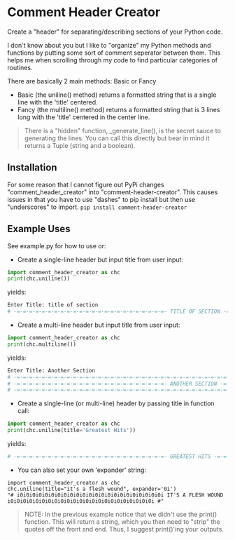 # Comment Header Creator
Create a "header" for separating/describing sections of your Python code.

I don't know about you but I like to "organize" my Python methods and functions by putting some sort of comment 
seperator between them.  This helps me when scrolling through my code to find particular categories of routines.

There are basically 2 main methods:  Basic or Fancy
 - Basic (the uniline() method) returns a formatted string that is a single line with the 'title' centered.
 - Fancy (the multiline() method) returns a formatted string that is 3 lines long with the 'title' centered in the 
   center line.

> There is a "hidden" function, _generate_line(), is the secret sauce to generating the lines.  You can call this 
> directly but bear in mind it returns a Tuple (string and a boolean).

## Installation
For some reason that I cannot figure out PyPi changes "comment_header_creator" into "comment-header-creator".  This 
causes issues in that you have to use "dashes" to pip install but then use "underscores" to import.
`pip install comment-header-creator`

## Example Uses
See example.py for how to use or:
  - Create a single-line header but input title from user input:
```python
import comment_header_creator as chc
print(chc.uniline())
```
  yields:
```bash
Enter Title: title of section
# -=-=-=-=-=-=-=-=-=-=-=-=-=-=-=-=-=-=-=-=-=-=-=-=- TITLE OF SECTION -=-=-=-=-=-=-=-=-=-=-=-=-=-=-=-=-=-=-=-=-=-=-=-=- #
```

  - Create a multi-line header but input title from user input:
```python
import comment_header_creator as chc
print(chc.multiline())
```
  yields:
```bash
Enter Title: Another Section
# -=-=-=-=-=-=-=-=-=-=-=-=-=-=-=-=-=-=-=-=-=-=-=-=-=-=-=-=-=-=-=-=-=-=-=-=-=-=-=-=-=-=-=-=-=-=-=-=-=-=-=-=-=-=-=-=-=- #
# -=-=-=-=-=-=-=-=-=-=-=-=-=-=-=-=-=-=-=-=-=-=-=-=- ANOTHER SECTION -=-=-=-=-=-=-=-=-=-=-=-=-=-=-=-=-=-=-=-=-=-=-=-=- #
# -=-=-=-=-=-=-=-=-=-=-=-=-=-=-=-=-=-=-=-=-=-=-=-=-=-=-=-=-=-=-=-=-=-=-=-=-=-=-=-=-=-=-=-=-=-=-=-=-=-=-=-=-=-=-=-=-=- #
```

  - Create a single-line (or multi-line) header by passing title in function call:
```python
import comment_header_creator as chc
print(chc.uniline(title='Greatest Hits'))
```
  yields:
```bash
# -=-=-=-=-=-=-=-=-=-=-=-=-=-=-=-=-=-=-=-=-=-=-=-=- GREATEST HITS -=-=-=-=-=-=-=-=-=-=-=-=-=-=-=-=-=-=-=-=-=-=-=-=- #
```

  - You can also set your own 'expander' string:
```
import comment_header_creator as chc
chc.uniline(title="it's a flesh wound", expander='0i')
"# i0i0i0i0i0i0i0i0i0i0i0i0i0i0i0i0i0i0i0i0i0i0i0i IT'S A FLESH WOUND i0i0i0i0i0i0i0i0i0i0i0i0i0i0i0i0i0i0i0i0i0i0i0i #"
```
> NOTE:  In the previous example notice that we didn't use the print() function.  This will return a string, which you 
> then need to "strip" the quotes off the front and end.  Thus, I suggest print()'ing your outputs.
